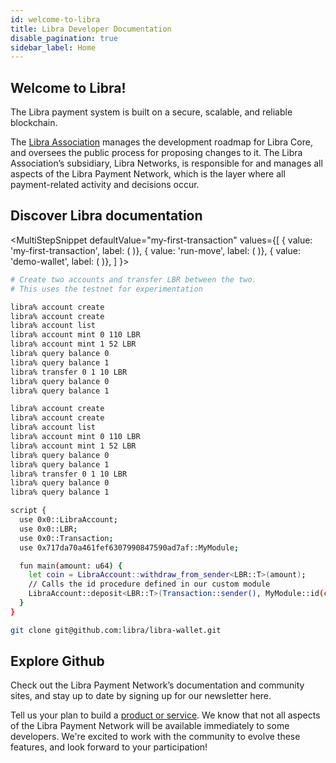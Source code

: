 ```yaml
---
id: welcome-to-libra
title: Libra Developer Documentation
disable_pagination: true
sidebar_label: Home
---
```


<span />

## Welcome to Libra!

The Libra payment system is built on a secure, scalable, and reliable blockchain.

The [Libra Association](https://www.libra.org) manages the development roadmap for Libra Core, and oversees the public process for proposing changes to it. The Libra Association’s subsidiary, Libra Networks, is responsible for and manages all aspects of the Libra Payment Network, which is the layer where all payment-related activity and decisions occur.

<CardsWrapper title="We welcome developers who want to">
  <OverlayCard
    description="Contribute to the Libra Blockchain"
    icon="img/core-contributors.svg"
    iconDark="img/core-contributors-dark.svg"
    title="Contribute to Libra Core"
    to="#"
  />
  <OverlayCard
    description="Develop a wallet for the Libra Payment Network"
    icon="img/wallet-app.svg"
    iconDark="img/wallet-app-dark.svg"
    title="Build a Wallet"
    to="#"
  />
  <OverlayCard
    description="Learn and experiment with the Move programming language"
    icon="img/move.svg"
    iconDark="img/move-dark.svg"
    title="Develop with Move"
    to="#"
  />
  <OverlayCard
    description="Accept payments and integrate with the LPN"
    icon="img/docs/merchant-solutions.svg"
    iconDark="img/docs/merchant-solutions-dark.svg"
    title="Accept Payments"
    to="#"
  />
  <OverlayCard
    description="Learn how to operate full nodes in the Libra Blockchain"
    icon="img/move.svg"
    iconDark="img/move-dark.svg"
    title="Run a Full Node"
    to="#"
  />
</CardsWrapper>

<WaveBackground />

## Discover Libra documentation

<MultiStepSnippet
  defaultValue="my-first-transaction"
  values={[
    { value: 'my-first-transaction', label: (
      <ColorCard
        color="purpleDark"
        icon="img/transaction.svg"
        overlay="Create accounts and send your first transaction on the Libra Blockchain testnet."
        title="Send your first transaction on the testnet"
        type="snippetTab"
      />
    )},
    { value: 'run-move', label: (
      <ColorCard
        color="purpleLight"
        icon="img/docs/move-program.svg"
        overlay="Execute a sample Move script in a local network "
        title="Run a Move program"
        type="snippetTab"
      />
    )},
    { value: 'demo-wallet', label: (
      <ColorCard
        color="aqua"
        icon="img/docs/try-a-wallet.svg"
        overlay="Demo the Libra Reference Wallet to learn how wallets work on the blockchain."
        title="Try out our reference wallet"
        type="snippetTab"
      />
    )},
  ]
}>
<MultiStepTabItem value="my-first-transaction" learnMoreLink="/docs/core/my-first-transaction">

```bash
# Create two accounts and transfer LBR between the two.
# This uses the testnet for experimentation

libra% account create
libra% account create
libra% account list
libra% account mint 0 110 LBR
libra% account mint 1 52 LBR
libra% query balance 0
libra% query balance 1
libra% transfer 0 1 10 LBR
libra% query balance 0
libra% query balance 1

libra% account create
libra% account create
libra% account list
libra% account mint 0 110 LBR
libra% account mint 1 52 LBR
libra% query balance 0
libra% query balance 1
libra% transfer 0 1 10 LBR
libra% query balance 0
libra% query balance 1
```

</MultiStepTabItem>
<MultiStepTabItem value="run-move" learnMoreLink="/docs/move/run-move-locally">

```bash
script {
  use 0x0::LibraAccount;
  use 0x0::LBR;
  use 0x0::Transaction;
  use 0x717da70a461fef6307990847590ad7af::MyModule;

  fun main(amount: u64) {
    let coin = LibraAccount::withdraw_from_sender<LBR::T>(amount);
    // Calls the id procedure defined in our custom module
    LibraAccount::deposit<LBR::T>(Transaction::sender(), MyModule::id(coin));
  }
}
```

</MultiStepTabItem>
<MultiStepTabItem value="demo-wallet">

```bash
git clone git@github.com:libra/libra-wallet.git
```

</MultiStepTabItem>
</MultiStepSnippet>

## Explore Github

<CardsWrapper>
  <TagCard
    icon="img/github.svg"
    iconDark="img/github-dark.svg"
    tags={["Web", "Mobile", "Merchant"]}
    title="Reference Wallet"
    to="https://github.com/libra"
  />
  <TagCard
    icon="img/github.svg"
    iconDark="img/github-dark.svg"
    tags={["Web", "Mobile", "Merchant"]}
    title="Reference Merchant"
    to="https://github.com/libra"
  />
  <TagCard
    icon="img/github.svg"
    iconDark="img/github-dark.svg"
    tags={["Web", "Mobile", "Core"]}
    title="Libra Core"
    to="https://github.com/libra"
  />
</CardsWrapper>

<div className="margin-vert--lg" />

Check out the Libra Payment Network’s documentation and community sites, and stay up to date by signing up for our newsletter here.

<div className="margin-vert--lg" />

Tell us your plan to build a [product or service](/partner_form/). We know that not all aspects of the Libra Payment Network will be available immediately to some developers. We're excited to work with the community to evolve these features, and look forward to your participation!
